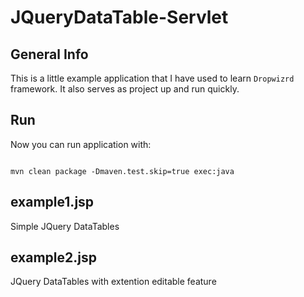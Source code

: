 # JQueryDataTable-Servlet

## General Info

This is a little example application that I have used to learn ```Dropwizrd``` framework. It also serves as project up and run quickly.

## Run

Now you can run application with:

```

mvn clean package -Dmaven.test.skip=true exec:java

```


## example1.jsp

Simple JQuery DataTables

## example2.jsp

JQuery DataTables with extention editable feature



